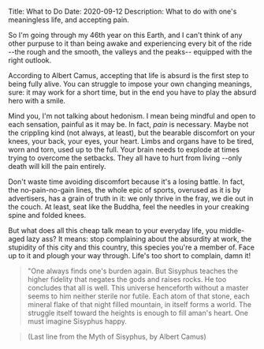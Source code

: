 Title: What to Do
Date: 2020-09-12
Description: What to do with one's meaningless life, and accepting pain.

So I'm going through my 46th year on this Earth, and I can't think of any other purpuse to it than being awake and experiencing every bit of the ride --the rough and the smooth, the valleys and the peaks-- equipped with the right outlook. 

According to Albert Camus, accepting that life is absurd is the first step to being fully alive. You can struggle to impose your own changing meanings, sure: it may work for a short time, but in the end you have to play the absurd hero with a smile.

Mind you, I'm not talking about hedonism. I mean being mindful and open to each sensation, painful as it may be. In fact, *pain* is necessary. Maybe not the crippling kind (not always, at least), but the bearable discomfort on your knees, your back, your eyes, your heart. Limbs and organs have to be tired, worn and torn, used up to the full. Your brain needs to explode at times trying to overcome the setbacks. They all have to hurt from living --only death will kill the pain entirely. 

Don't waste time avoiding discomfort because it's a losing battle. In fact, the no-pain-no-gain lines, the whole epic of sports, overused as it is by advertisers, has a grain of truth in it: we only thrive in the fray, we die out in the couch. At least, seat like the Buddha, feel the needles in your creaking spine and folded knees.

But what does all this cheap talk mean to your everyday life, you middle-aged lazy ass? It means: stop complaining about the absurdity at work, the stupidity of this city and this country, this species you're a member of. Face up to it and plough your way through. Life's too short to complain, damn it!

> "One always finds one's burden again. But Sisyphus teaches the higher fidelity that negates the gods and raises rocks. He too concludes that all is well. This universe henceforth without a master seems to him neither sterile nor futile. Each atom of that stone, each mineral flake of that night filled mountain, in itself forms a world. The struggle itself toward the heights is enough to fill aman's heart. One must imagine Sisyphus happy. 

> (Last line from the Myth of Sisyphus, by Albert Camus)
